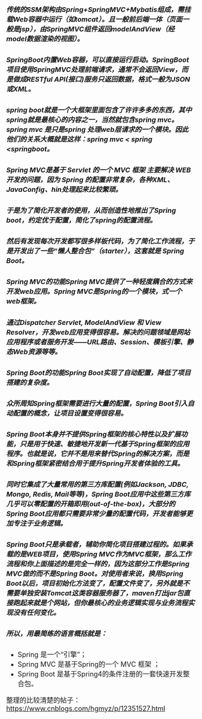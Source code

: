 <font size = 4>

##### 传统的SSM架构由Spring+SpringMVC+Mybatis组成，需挂载Web容器中运行（如tomcat）。且一般前后端一体（页面一般是jsp），由SpringMVC组件返回modelAndView（经model数据渲染的视图）。


##### SpringBoot内置Web容器，可以直接运行启动。SpringBoot项目使用SpringMVC处理前端请求，通常不会返回View，而是做成RESTful API(接口)服务只返回数据，格式一般为JSON或XML。


##### spring boot就是一个大框架里面包含了许许多多的东西，其中spring就是最核心的内容之一，当然就包含spring mvc。spring mvc 是只是spring 处理web层请求的一个模块。因此他们的关系大概就是这样：spring mvc  < spring <springboot。


##### Spring MVC是基于 Servlet 的一个 MVC 框架 主要解决 WEB 开发的问题，因为 Spring 的配置非常复杂，各种XML、 JavaConfig、hin处理起来比较繁琐。


##### 于是为了简化开发者的使用，从而创造性地推出了Spring boot，约定优于配置，简化了spring的配置流程。


##### 然后有发现每次开发都写很多样板代码，为了简化工作流程，于是开发出了一些“懒人整合包”（starter），这套就是 Spring Boot。


##### Spring MVC的功能Spring MVC提供了一种轻度耦合的方式来开发web应用。Spring MVC是Spring的一个模块，式一个web框架。



##### 通过Dispatcher Servlet, ModelAndView 和 View Resolver，开发web应用变得很容易。解决的问题领域是网站应用程序或者服务开发——URL路由、Session、模板引擎、静态Web资源等等。



##### Spring Boot的功能Spring Boot实现了自动配置，降低了项目搭建的复杂度。



##### 众所周知Spring框架需要进行大量的配置，Spring Boot引入自动配置的概念，让项目设置变得很容易。



##### Spring Boot本身并不提供Spring框架的核心特性以及扩展功能，只是用于快速、敏捷地开发新一代基于Spring框架的应用程序。也就是说，它并不是用来替代Spring的解决方案，而是和Spring框架紧密结合用于提升Spring开发者体验的工具。



##### 同时它集成了大量常用的第三方库配置(例如Jackson, JDBC, Mongo, Redis, Mail等等)，Spring Boot应用中这些第三方库几乎可以零配置的开箱即用(out-of-the-box)，大部分的Spring Boot应用都只需要非常少量的配置代码，开发者能够更加专注于业务逻辑。



##### Spring Boot只是承载者，辅助你简化项目搭建过程的。如果承载的是WEB项目，使用Spring MVC作为MVC框架，那么工作流程和你上面描述的是完全一样的，因为这部分工作是Spring MVC做的而不是Spring Boot。对使用者来说，换用Spring Boot以后，项目初始化方法变了，配置文件变了，另外就是不需要单独安装Tomcat这类容器服务器了，maven打出jar包直接跑起来就是个网站，但你最核心的业务逻辑实现与业务流程实现没有任何变化。



##### 所以，用最简练的语言概括就是：
- Spring 是一个“引擎”；
- Spring MVC 是基于Spring的一个 MVC 框架 ；
- Spring Boot 是基于Spring4的条件注册的一套快速开发整合包。

整理的比较清楚的帖子：https://www.cnblogs.com/hgmyz/p/12351527.html